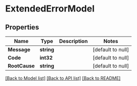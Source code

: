 # ExtendedErrorModel

## Properties
Name | Type | Description | Notes
------------ | ------------- | ------------- | -------------
**Message** | **string** |  | [default to null]
**Code** | **int32** |  | [default to null]
**RootCause** | **string** |  | [default to null]

[[Back to Model list]](../README.md#documentation-for-models) [[Back to API list]](../README.md#documentation-for-api-endpoints) [[Back to README]](../README.md)


